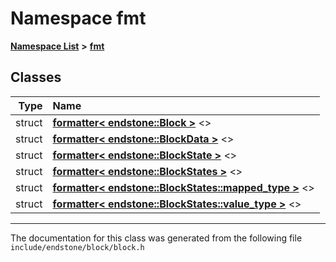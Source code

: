 

# Namespace fmt



[**Namespace List**](namespaces.md) **>** [**fmt**](namespacefmt.md)




















## Classes

| Type | Name |
| ---: | :--- |
| struct | [**formatter&lt; endstone::Block &gt;**](structfmt_1_1formatter_3_01endstone_1_1Block_01_4.md) &lt;&gt;<br> |
| struct | [**formatter&lt; endstone::BlockData &gt;**](structfmt_1_1formatter_3_01endstone_1_1BlockData_01_4.md) &lt;&gt;<br> |
| struct | [**formatter&lt; endstone::BlockState &gt;**](structfmt_1_1formatter_3_01endstone_1_1BlockState_01_4.md) &lt;&gt;<br> |
| struct | [**formatter&lt; endstone::BlockStates &gt;**](structfmt_1_1formatter_3_01endstone_1_1BlockStates_01_4.md) &lt;&gt;<br> |
| struct | [**formatter&lt; endstone::BlockStates::mapped\_type &gt;**](structfmt_1_1formatter_3_01endstone_1_1BlockStates_1_1mapped__type_01_4.md) &lt;&gt;<br> |
| struct | [**formatter&lt; endstone::BlockStates::value\_type &gt;**](structfmt_1_1formatter_3_01endstone_1_1BlockStates_1_1value__type_01_4.md) &lt;&gt;<br> |



















































------------------------------
The documentation for this class was generated from the following file `include/endstone/block/block.h`

